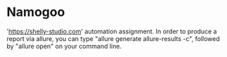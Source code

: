 # Namogoo

'https://shelly-studio.com' automation assignment.
In order to produce a report via allure, you can type "allure generate allure-results -c", followed by "allure open" on your command line.
